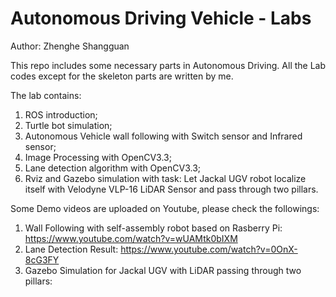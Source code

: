 # Autonomous Driving Vehicle - Labs
Author: Zhenghe Shangguan

This repo includes some necessary parts in Autonomous Driving. All the Lab codes except for the skeleton parts are written by me.

The lab contains: 
1. ROS introduction;
2. Turtle bot simulation;
3. Autonomous Vehicle wall following with Switch sensor and Infrared sensor;
4. Image Processing with OpenCV3.3;
5. Lane detection algorithm with OpenCV3.3;
6. Rviz and Gazebo simulation with task: Let Jackal UGV robot localize itself with Velodyne VLP-16 LiDAR Sensor and pass through two pillars.

Some Demo videos are uploaded on Youtube, please check the followings:
1. Wall Following with self-assembly robot based on Rasberry Pi: https://www.youtube.com/watch?v=wUAMtk0bIXM 
2. Lane Detection Result: https://www.youtube.com/watch?v=0OnX-8cG3FY 
3. Gazebo Simulation for Jackal UGV with LiDAR passing through two pillars: 
